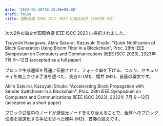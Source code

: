 ```yaml
---
date: '2023-05-18T18:18:06+09:00'
draft: false
title: 国際会議 IEEE ISCC 2023 に論文採択 (2023年 5月)
---
```


次の2件の論文が国際会議 IEEE ISCC 2023 に採択されました。

Tsuyoshi Hasegawa, Akira Sakurai, Kazuyuki Shudo: "Quick Notification of Block Generation Using Bloom Filter in a Blockchain", Proc. 28th IEEE Symposium on Computers and Communications (IEEE ISCC 2023), 2023年 7月 9〜12日 (accepted as a full paper)

ブロック生成通知を高速に伝搬させて、フォーク率を下げる、つまり、セキュリティを向上させる手法を述べた、長谷川 (M1)、櫻井 (M2)、首藤の論文です。

Akira Sakurai, Kazuyuki Shudo: "Accelerating Block Propagation with Sender Switchover in a Blockchain", Proc. 28th IEEE Symposium on Computers and Communications (IEEE ISCC 2023), 2023年 7月 9〜12日 (accepted as a short paper)

ブロック受信中のノードが送信元ノードを切り替えることで、全体へのブロック伝搬を高速化する手法を述べた櫻井 (M2)、首藤の論文です。